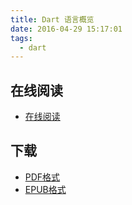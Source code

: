 ```yaml
---
title: Dart 语言概览
date: 2016-04-29 15:17:01
tags:
  - dart
---
```


## 在线阅读 ##

+ [在线阅读](http://wiki.jikexueyuan.com/project/dart-language-tour/)

## 下载 ##

+ [PDF格式](http://wiki.jikexueyuan.com/download/dart-language-tour/pdf/)
+ [EPUB格式](http://wiki.jikexueyuan.com/download/dart-language-tour/epub/)
